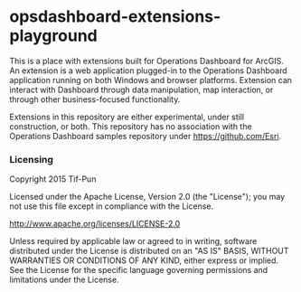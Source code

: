 # opsdashboard-extensions-playground
This is a place with extensions built for Operations Dashboard for ArcGIS. An extension is a web application plugged-in to the Operations Dashboard application running on both Windows and browser platforms. Extension can interact with Dashboard through data manipulation, map interaction, or through other business-focused functionality. 

Extensions in this repository are either experimental, under still construction, or both. This repository has no association with the Operations Dashboard samples repository under https://github.com/Esri. 

### Licensing

Copyright 2015 Tif-Pun

Licensed under the Apache License, Version 2.0 (the "License"); you may not use this file except in compliance with the License.

http://www.apache.org/licenses/LICENSE-2.0

Unless required by applicable law or agreed to in writing, software distributed under the License is distributed on an "AS IS" BASIS, WITHOUT WARRANTIES OR CONDITIONS OF ANY KIND, either express or implied. See the License for the specific language governing permissions and limitations under the License.
